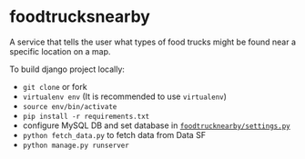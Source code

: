 # foodtrucksnearby
A service that tells the user what types of food trucks might be found near a specific location on a map.

To build django project locally:

* `git clone` or fork
* `virtualenv env`  (It is recommended to use `virtualenv`)
* `source env/bin/activate`
* `pip install -r requirements.txt`
* configure MySQL DB and set database in [`foodtrucknearby/settings.py`](https://github.com/calmhandtitan/foodtrucksnearby/blob/master/foodtrucknearby/settings.py)
* `python fetch_data.py` to fetch data from Data SF
* `python manage.py runserver`
 
